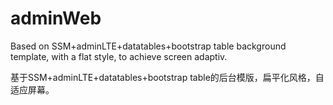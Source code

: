 # adminWeb

Based on SSM+adminLTE+datatables+bootstrap table background template, with a flat style, to achieve screen adaptiv. 

基于SSM+adminLTE+datatables+bootstrap table的后台模版，扁平化风格，自适应屏幕。
